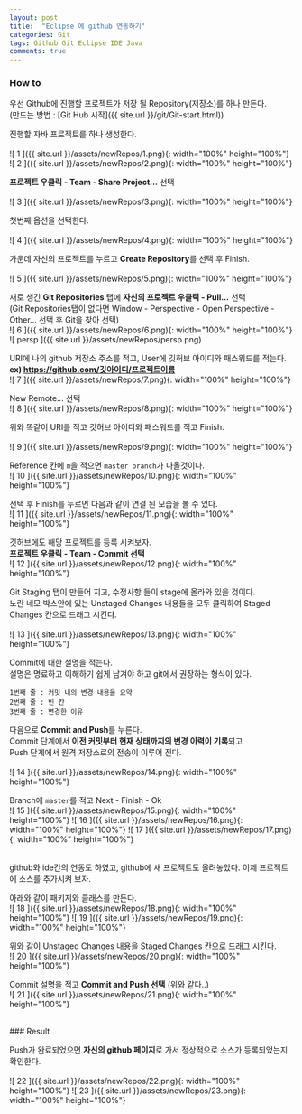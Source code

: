 ```yaml
---
layout: post
title:  "Eclipse 에 github 연동하기"
categories: Git
tags: Github Git Eclipse IDE Java
comments: true
---
```


### How to

우선 Github에 진행할 프로젝트가 저장 될 Repository(저장소)를 하나 만든다.  
(만드는 방법 : [Git Hub 시작]({{ site.url }}/git/Git-start.html))


진행할 자바 프로젝트를 하나 생성한다.  
<br/>
![ 1 ]({{ site.url }}/assets/newRepos/1.png){: width="100%" height="100%"}
![ 2 ]({{ site.url }}/assets/newRepos/2.png){: width="100%" height="100%"}
<br/>

**프로젝트 우클릭 - Team - Share Project...** 선택  
<br/>
![ 3 ]({{ site.url }}/assets/newRepos/3.png){: width="100%" height="100%"}
<br/>

첫번째 옵션을 선택한다.  
<br/>
![ 4 ]({{ site.url }}/assets/newRepos/4.png){: width="100%" height="100%"}
<br/>

가운데 자신의 프로젝트를 누르고 **Create Repository**를 선택 후 Finish.  
<br/>
![ 5 ]({{ site.url }}/assets/newRepos/5.png){: width="100%" height="100%"}
<br/>

새로 생긴 **Git Repositories** 탭에 **자신의 프로젝트 우클릭 - Pull...** 선택  
(Git Repositories탭이 없다면 Window - Perspective - Open Perspective - Other... 선택 후 Git을 찾아 선택)
<br/>
![ 6 ]({{ site.url }}/assets/newRepos/6.png){: width="100%" height="100%"}
![ persp ]({{ site.url }}/assets/newRepos/persp.png)
<br/>

URI에 나의 github 저장소 주소를 적고, User에 깃허브 아이디와 패스워드를 적는다.  
**ex) https://github.com/깃아이디/프로젝트이름**
<br/>
![ 7 ]({{ site.url }}/assets/newRepos/7.png){: width="100%" height="100%"}
<br/>

New Remote... 선택
<br/>
![ 8 ]({{ site.url }}/assets/newRepos/8.png){: width="100%" height="100%"}
<br/>

위와 똑같이 URI를 적고 깃허브 아이디와 패스워드를 적고 Finish.  
<br/>
![ 9 ]({{ site.url }}/assets/newRepos/9.png){: width="100%" height="100%"}
<br/>

Reference 칸에 `m`을 적으면 `master branch`가 나올것이다.
<br/>
![ 10 ]({{ site.url }}/assets/newRepos/10.png){: width="100%" height="100%"}
<br/>

선택 후 Finish를 누르면 다음과 같이 연결 된 모습을 볼 수 있다.
<br/>
![ 11 ]({{ site.url }}/assets/newRepos/11.png){: width="100%" height="100%"}
<br/>

깃허브에도 해당 프로젝트를 등록 시켜보자.  
**프로젝트 우클릭 - Team - Commit 선택**
<br/>
![ 12 ]({{ site.url }}/assets/newRepos/12.png){: width="100%" height="100%"}
<br/>

Git Staging 탭이 만들어 지고, 수정사항 들이 stage에 올라와 있을 것이다.  
노란 네모 박스안에 있는 Unstaged Changes 내용들을 모두 클릭하여 Staged Changes 칸으로 드래그 시킨다.  
<br/>
![ 13 ]({{ site.url }}/assets/newRepos/13.png){: width="100%" height="100%"}
<br/>

Commit에 대한 설명을 적는다.  
설명은 명료하고 이해하기 쉽게 남겨야 하고 git에서 권장하는 형식이 있다. 
``` 
1번째 줄 : 커밋 내의 변경 내용을 요약
2번째 줄 : 빈 칸
3번째 줄 : 변경한 이유
```

다음으로 **Commit and Push**를 누른다.  
Commit 단계에서 **이전 커밋부터 현재 상태까지의 변경 이력이 기록**되고  
Push 단계에서 원격 저장소로의 전송이 이루어 진다.  
<br/>
![ 14 ]({{ site.url }}/assets/newRepos/14.png){: width="100%" height="100%"}
<br/>

Branch에 `master`를 적고 Next -  Finish - Ok
<br/>
![ 15 ]({{ site.url }}/assets/newRepos/15.png){: width="100%" height="100%"}
![ 16 ]({{ site.url }}/assets/newRepos/16.png){: width="100%" height="100%"}
![ 17 ]({{ site.url }}/assets/newRepos/17.png){: width="100%" height="100%"}
<br/>

<br/>
github와 ide간의 연동도 하였고, github에 새 프로젝트도 올려놓았다.  
이제 프로젝트에 소스를 추가시켜 보자.  


아래와 같이 패키지와 클래스를 만든다.
<br/>
![ 18 ]({{ site.url }}/assets/newRepos/18.png){: width="100%" height="100%"}
![ 19 ]({{ site.url }}/assets/newRepos/19.png){: width="100%" height="100%"}
<br/>

위와 같이 Unstaged Changes 내용을 Staged Changes 칸으로 드래그 시킨다.
<br/>
![ 20 ]({{ site.url }}/assets/newRepos/20.png){: width="100%" height="100%"}
<br/>

Commit 설명을 적고 **Commit and Push 선택** (위와 같다..)
<br/>
![ 21 ]({{ site.url }}/assets/newRepos/21.png){: width="100%" height="100%"}
<br/>

<br/>
### Result

Push가 완료되었으면 **자신의 github 페이지**로 가서 정상적으로 소스가 등록되었는지 확인한다.  
<br/>
![ 22 ]({{ site.url }}/assets/newRepos/22.png){: width="100%" height="100%"}
![ 23 ]({{ site.url }}/assets/newRepos/23.png){: width="100%" height="100%"}
 <br/>
